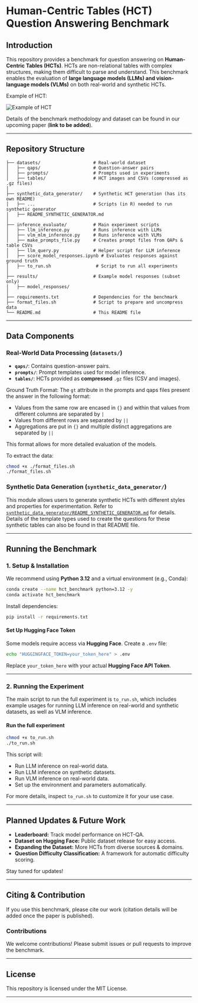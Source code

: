# **Human-Centric Tables (HCT) Question Answering Benchmark**

## **Introduction**
This repository provides a benchmark for question answering on **Human-Centric Tables (HCTs)**. HCTs are non-relational tables with complex structures, making them difficult to parse and understand. This benchmark enables the evaluation of **large language models (LLMs) and vision-language models (VLMs)** on both real-world and synthetic HCTs.

Example of HCT:

![Example of HCT](https://hcsdtables.qcri.org/datasets/all_images/psa_10_336.jpg)


Details of the benchmark methodology and dataset can be found in our upcoming paper (**link to be added**).

---

## **Repository Structure**

```
├── datasets/                    # Real-world dataset
│   ├── qaps/                    # Question-answer pairs
│   ├── prompts/                 # Prompts used in experiments
│   ├── tables/                  # HCT images and CSVs (compressed as .gz files)
│
├── synthetic_data_generator/    # Synthetic HCT generation (has its own README)
│   ├── ...                      # Scripts (in R) needed to run synthetic generator
│   ├── README_SYNTHETIC_GENERATOR.md
│
├── inference_evaluate/          # Main experiment scripts
│   ├── llm_inference.py         # Runs inference with LLMs
│   ├── vlm_mlm_inference.py     # Runs inference with VLMs
│   ├── make_prompts_file.py     # Creates prompt files from QAPs & table CSVs
│   ├── llm_query.py             # Helper script for LLM inference
│   ├── score_model_responses.ipynb # Evaluates responses against ground truth
│   ├── to_run.sh                 # Script to run all experiments
│
├── results/                     # Example model responses (subset only)
│   ├── model_responses/
│
├── requirements.txt             # Dependencies for the benchmark
├── format_files.sh              # Script to prepare and uncompress data
└── README.md                    # This README file
```

---

## **Data Components**

### **Real-World Data Processing** (`datasets/`)
- **`qaps/`**: Contains question-answer pairs.
- **`prompts/`**: Prompt templates used for model inference.
- **`tables/`**: HCTs provided as **compressed** `.gz` files (CSV and images).

Ground Truth Format:
The `gt` attribute in the prompts and qaps files present the answer in the following format:
- Values from the same row are encased in `{}` and within that values from different columns are separated by `|`
- Values from different rows are separated by `||` 
- Aggregations are put in `{}` and multiple distinct aggregations are separated by `||`

This format allows for more detailed evaluation of the models.

To extract the data:
```bash
chmod +x ./format_files.sh
./format_files.sh
```

### **Synthetic Data Generation** (`synthetic_data_generator/`)
This module allows users to generate synthetic HCTs with different styles and properties for experimentation.
Refer to [`synthetic_data_generator/README_SYNTHETIC_GENERATOR.md`](synthetic_data_generator/README_SYNTHETIC_GENERATOR.md) for details. Details of the template types used to create the questions for these synthetic tables can also be found in that README file.

---

## **Running the Benchmark**

### **1. Setup & Installation**

We recommend using **Python 3.12** and a virtual environment (e.g., Conda):
```bash
conda create --name hct_benchmark python=3.12 -y
conda activate hct_benchmark
```

Install dependencies:
```bash
pip install -r requirements.txt
```

#### **Set Up Hugging Face Token**
Some models require access via **Hugging Face**. Create a `.env` file:
```bash
echo "HUGGINGFACE_TOKEN=your_token_here" > .env
```
Replace `your_token_here` with your actual **Hugging Face API Token**.

---

### **2. Running the Experiment**

The main script to run the full experiment is `to_run.sh`, which includes example usages for running LLM inference on real-world and synthetic datasets, as well as VLM inference.

#### **Run the full experiment**
```bash
chmod +x to_run.sh
./to_run.sh
```
This script will:
- Run LLM inference on real-world data.
- Run LLM inference on synthetic datasets.
- Run VLM inference on real-world data.
- Set up the environment and parameters automatically.

For more details, inspect `to_run.sh` to customize it for your use case.

---

## **Planned Updates & Future Work**

- **Leaderboard:** Track model performance on HCT-QA.
- **Dataset on Hugging Face:** Public dataset release for easy access.
- **Expanding the Dataset:** More HCTs from diverse sources & domains.
- **Question Difficulty Classification:** A framework for automatic difficulty scoring.

Stay tuned for updates!

---

## **Citing & Contribution**

If you use this benchmark, please cite our work (citation details will be added once the paper is published).

### **Contributions**
We welcome contributions! Please submit issues or pull requests to improve the benchmark.

---

## **License**

This repository is licensed under the MIT License.

---
